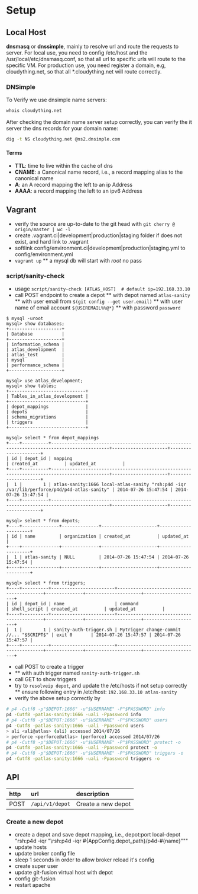# Setup

## Local Host
**dnsmasq** or **dnssimple**, mainly to resolve url and route the requests to server. 
For local use, you need to config /etc/host and the /usr/local/etc/dnsmasq.conf, so that all url to specific urls will route to the specific VM.
For production use, you need register a domain, e.g, cloudything.net, so that all *.cloudything.net will route correctly.

### DNSimple
To Verify we use dnsimple name servers:
``` bash
whois cloudything.net
```

After checking the domain name server setup correctly, you can verify the it server the dns records for your domain name:
``` bash
dig -t NS cloudything.net @ns2.dnsimple.com
```

#### Terms
* **TTL**: time to live within the cache of dns
* **CNAME**: a Canonical name record, i.e., a record mapping alias to the canonical name
* **A**: an A record mapping the left to an ip Address
* **AAAA**: a record mapping the left to an ipv6 Address

## Vagrant
* verify the source are up-to-date to the git head with `git cherry @ origin/master | wc -l`
* create .vagrant.ci|development|production|staging folder if does not exist, and hard link to .vagrant
* softlink config/environment.ci|development|production|staging.yml to config/environment.yml
* `vagrant up`
** a mysql db will start with _root_ no pass

### script/sanity-check
* usage `script/sanity-check [ATLAS_HOST]  # default ip=192.168.33.10`
* call POST endpoint to create a depot
** with depot named `atlas-sanity`
** with user email from `$(git config --get user.email)`
** with user name of email account `${USEREMAIL%%@*}`
** with password `password`
```
$ mysql -uroot
mysql> show databases;
+--------------------+
| Database           |
+--------------------+
| information_schema |
| atlas_development  |
| atlas_test         |
| mysql              |
| performance_schema |
+--------------------+

mysql> use atlas_development;
mysql> show tables;
+-----------------------------+
| Tables_in_atlas_development |
+-----------------------------+
| depot_mappings              |
| depots                      |
| schema_migrations           |
| triggers                    |
+-----------------------------+

mysql> select * from depot_mappings
+----+----------+--------------------------------------------------------------------------------------------+---------------------+---------------------+
| id | depot_id | mapping                                                                                    | created_at          | updated_at          |
+----+----------+--------------------------------------------------------------------------------------------+---------------------+---------------------+
|  1 |        1 | atlas-sanity:1666 local-atlas-sanity "rsh:p4d -iqr /var/lib/perforce/p4d/p4d-atlas-sanity" | 2014-07-26 15:47:54 | 2014-07-26 15:47:54 |
+----+----------+--------------------------------------------------------------------------------------------+---------------------+---------------------+

mysql> select * from depots;
+----+--------------+--------------+---------------------+---------------------+
| id | name         | organization | created_at          | updated_at          |
+----+--------------+--------------+---------------------+---------------------+
|  1 | atlas-sanity | NULL         | 2014-07-26 15:47:54 | 2014-07-26 15:47:54 |
+----+--------------+--------------+---------------------+---------------------+

mysql> select * from triggers;
+----+----------+------------------------+------------------------------------------+--------------+---------------------+---------------------+
| id | depot_id | name                   | command                                  | shell_script | created_at          | updated_at          |
+----+----------+------------------------+------------------------------------------+--------------+---------------------+---------------------+
|  1 |        1 | sanity-auth-trigger.sh | Mytrigger change-commit //... "$SCRIPT$" | exit 0       | 2014-07-26 15:47:57 | 2014-07-26 15:47:57 |
+----+----------+------------------------+------------------------------------------+--------------+---------------------+---------------------+

```

* call POST to create a trigger
* ** with auth trigger named `sanity-auth-trigger.sh`
* call GET to show triggers
* try to `resolveip depot`, and update the /etc/hosts if not setup correctly
** ensure following entry in /etc/host: `192.168.33.10 atlas-sanity`
* verify the above setup correctly by
``` bash
# p4 -Cutf8 -p"$DEPOT:1666" -u"$USERNAME" -P"$PASSWORD" info
p4 -Cutf8 -patlas-sanity:1666 -uali -Ppassword info
# p4 -Cutf8 -p"$DEPOT:1666" -u"$USERNAME" -P"$PASSWORD" users
p4 -Cutf8 -patlas-sanity:1666 -uali -Ppassword users
> ali <ali@atlas> (ali) accessed 2014/07/26
> perforce <perforce@atlas> (perforce) accessed 2014/07/26
# p4 -Cutf8 -p"$DEPOT:1666" -u"$USERNAME" -P"$PASSWORD" protect -o
p4 -Cutf8 -patlas-sanity:1666 -uali -Ppassword protect -o
# p4 -Cutf8 -p"$DEPOT:1666" -u"$USERNAME" -P"$PASSWORD" triggers -o
p4 -Cutf8 -patlas-sanity:1666 -uali -Ppassword triggers -o
```

## API

|http|url|description|
|:--- |:------|:---|
|POST|`/api/v1/depot`|Create a new depot |

### Create a new depot
* create a depot and save depot mapping, i.e., depot:port local-depot "rsh:p4d -iqr "\rsh:p4d -iqr #{AppConfig.depot_path}/p4d-#{name}\"""
* update hosts
* update broker config file
* sleep 1 seconds in order to allow broker reload it's config
* create super user
* update git-fusion virtual host with depot
* config git-fusion
* restart apache


